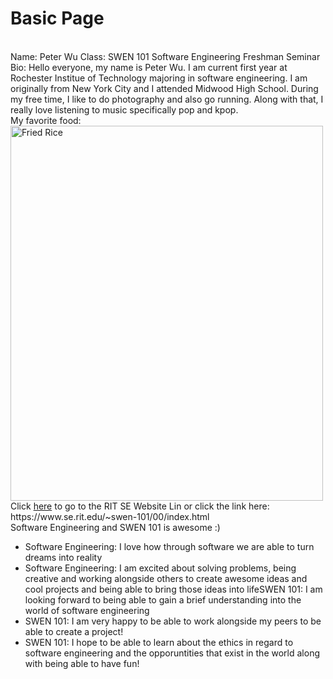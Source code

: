# Basic Page 
<br/>
Name: Peter Wu
Class: SWEN 101 Software Engineering Freshman Seminar
<br/>
Bio: Hello everyone, my name is Peter Wu. I am current first year at Rochester Institue of Technology majoring in software engineering. I am originally from New York City and I attended Midwood High School. During my free time, I like to do photography and also go running. Along with that, I really love listening to music specifically pop and kpop. 
<br/>
My favorite food: 
<br/>
<img src="https://christieathome.com/wp-content/uploads/2020/03/Chinese-Chicken-Fried-Rice-14.jpg" alt="Fried Rice" width="500" height="600"> 
<br/>
Click <a href="https://www.se.rit.edu/~swen-101/00/index.html">here</a> to go to the RIT SE Website Lin or click the link here: https://www.se.rit.edu/~swen-101/00/index.html
<br/>
Software Engineering and SWEN 101 is awesome :)
<ul>
  <li>Software Engineering: I love how through software we are able to turn dreams into reality</li>
  <li>Software Engineering: I am excited about solving problems, being creative and working alongside others to create awesome ideas and cool projects and being able to bring those ideas into life</lI.
  <li>SWEN 101: I am looking forward to being able to gain a brief understanding into the world of software engineering</li>
  <li>SWEN 101: I am very happy to be able to work alongside my peers to be able to create a project!</li>
  <li>SWEN 101: I hope to be able to learn about the ethics in regard to software engineering and the opporuntities that exist in the world along with being able to have fun!</li>
<br/>
